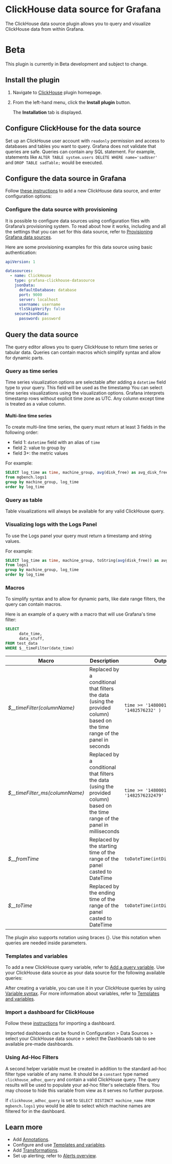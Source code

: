 # ClickHouse data source for Grafana

The ClickHouse data source plugin allows you to query and visualize ClickHouse data from within Grafana.

# Beta
This plugin is currently in Beta development and subject to change.
    
## Install the plugin

1. Navigate to [ClickHouse](https://grafana.com/grafana/plugins/clickhouse-datasource/) plugin homepage.
2. From the left-hand menu, click the **Install plugin** button.

   The **Installation** tab is displayed.


## Configure ClickHouse for the data source

Set up an ClickHouse user account with `readonly` permission and access to databases and tables you want to query. Grafana does not validate that queries are safe. Queries can contain any SQL statement. For example, statements like `ALTER TABLE system.users DELETE WHERE name='sadUser'` and `DROP TABLE sadTable;` would be executed.

## Configure the data source in Grafana

Follow [these instructions](https://grafana.com/docs/grafana/latest/datasources/add-a-data-source/) to add a new ClickHouse data source, and enter configuration options:


### Configure the data source with provisioning

It is possible to configure data sources using configuration files with Grafana’s provisioning system. To read about how it works, including and all the settings that you can set for this data source, refer to [Provisioning Grafana data sources](https://grafana.com/docs/grafana/latest/administration/provisioning/#data-sources).

Here are some provisioning examples for this data source using basic authentication:

```yaml
apiVersion: 1

datasources:
  - name: ClickHouse
    type: grafana-clickhouse-datasource
    jsonData:
      defaultDatabase: database
      port: 9000
      server: localhost
      username: username
      tlsSkipVerify: false
    secureJsonData:
      password: password
```

## Query the data source

The query editor allows you to query ClickHouse to return time series or tabular data. Queries can contain macros which simplify syntax and allow for dynamic parts.

### Query as time series

Time series visualization options are selectable after adding a `datetime` field type to your query. This field will be used as the timestamp You can select time series visualizations using the visualization options. Grafana interprets timestamp rows without explicit time zone as UTC. Any column except time is treated as a value column.

#### Multi-line time series

To create multi-line time series, the query must return at least 3 fields in the following order:
- field 1:  `datetime` field with an alias of `time`
- field 2:  value to group by
- field 3+: the metric values

For example:
```sql
SELECT log_time as time, machine_group, avg(disk_free) as avg_disk_free
from mgbench.logs1
group by machine_group, log_time
order by log_time
```

### Query as table

Table visualizations will always be available for any valid ClickHouse query.

### Visualizing logs with the Logs Panel

To use the Logs panel your query must return a timestamp and string values.

For example:
```sql
SELECT log_time as time, machine_group, toString(avg(disk_free)) as avg_disk_free
from logs1
group by machine_group, log_time
order by log_time
```

### Macros

To simplify syntax and to allow for dynamic parts, like date range filters, the query can contain macros.

Here is an example of a query with a macro that will use Grafana's time filter:
```sql
SELECT 
      date_time,
      data_stuff,
FROM test_data
WHERE $__timeFilter(date_time)
```

| Macro                          | Description                                                                                                                      | Output example                                          |
| ------------------------------ | -------------------------------------------------------------------------------------------------------------------------------- | ------------------------------------------------------- |
| *$__timeFilter(columnName)*    | Replaced by a conditional that filters the data (using the provided column) based on the time range of the panel in seconds      | `time >= '1480001790' AND time <= '1482576232' )`       |
| *$__timeFilter_ms(columnName)* | Replaced by a conditional that filters the data (using the provided column) based on the time range of the panel in milliseconds | `time >= '1480001790671' AND time <= '1482576232479' )` |
| *$__fromTime*                  | Replaced by the starting time of the range of the panel casted to DateTime                                                       | `toDateTime(intDiv(1415792726371,1000))`                |
| *$__toTime*                    | Replaced by the ending time of the range of the panel casted to DateTime                                                         | `toDateTime(intDiv(1415792726371,1000))`                |

The plugin also supports notation using braces {}. Use this notation when queries are needed inside parameters.


### Templates and variables

To add a new ClickHouse query variable, refer to [Add a query variable](https://grafana.com/docs/grafana/latest/variables/variable-types/add-query-variable/). Use your ClickHouse data source as your data source for the following available queries:

After creating a variable, you can use it in your ClickHouse queries by using [Variable syntax](https://grafana.com/docs/grafana/latest/variables/syntax/). For more information about variables, refer to [Templates and variables](https://grafana.com/docs/grafana/latest/variables/).


### Import a dashboard for ClickHouse

Follow these [instructions](https://grafana.com/docs/grafana/latest/dashboards/export-import/#importing-a-dashboard) for importing a dashboard.

Imported dashboards can be found in Configuration > Data Sources > select your ClickHouse data source > select the Dashboards tab to see available pre-made dashboards.

### Using Ad-Hoc Filters

A second helper variable must be created in addition to the standard ad-hoc filter type variable of any name. It should be a `constant` type named `clickhouse_adhoc_query` and contain a valid ClickHouse query. The query results will be used to populate your ad-hoc filter's selectable filters. You may choose to hide this variable from view as it serves no further purpose.

If `clickhouse_adhoc_query` is set to `SELECT DISTINCT machine_name FROM mgbench.logs1` you would be able to select which machine names are filtered for in the dashboard.

## Learn more

* Add [Annotations](https://grafana.com/docs/grafana/latest/dashboards/annotations/).
* Configure and use [Templates and variables](https://grafana.com/docs/grafana/latest/variables/).
* Add [Transformations](https://grafana.com/docs/grafana/latest/panels/transformations/).
* Set up alerting; refer to [Alerts overview](https://grafana.com/docs/grafana/latest/alerting/).